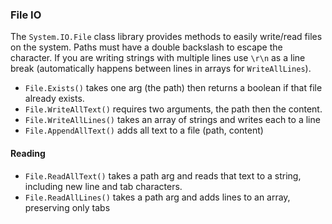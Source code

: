 ### File IO

The `System.IO.File` class library provides methods to easily write/read files on the system.  Paths must have a double backslash to escape the character.  If you are writing strings with multiple lines use `\r\n` as a line break (automatically happens between lines in arrays for `WriteAllLines`).


- `File.Exists()` takes one arg (the path) then returns a boolean if that file already exists.
- `File.WriteAllText()` requires two arguments, the path then the content.
- `File.WriteAllLines()` takes an array of strings and writes each to a line
- `File.AppendAllText()` adds all text to a file (path, content)

#### Reading

- `File.ReadAllText()` takes a path arg and reads that text to a string, including new line and tab characters.
- `File.ReadAllLines()` takes a path arg and adds lines to an array, preserving only tabs